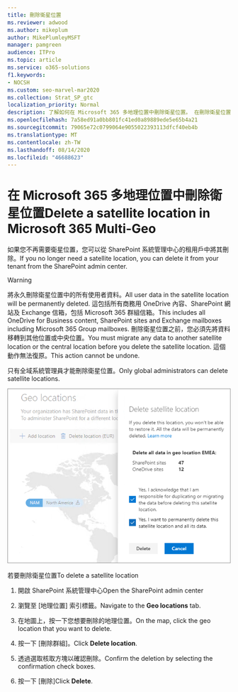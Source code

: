 ```yaml
---
title: 刪除衛星位置
ms.reviewer: adwood
ms.author: mikeplum
author: MikePlumleyMSFT
manager: pamgreen
audience: ITPro
ms.topic: article
ms.service: o365-solutions
f1.keywords:
- NOCSH
ms.custom: seo-marvel-mar2020
ms.collection: Strat_SP_gtc
localization_priority: Normal
description: 了解如何在 Microsoft 365 多地理位置中刪除衛星位置。 在刪除衛星位置時，也會永久刪除所有使用者資料。
ms.openlocfilehash: 7a58ed91a0bb801fc41ed0a89889ede5e65b4a21
ms.sourcegitcommit: 79065e72c0799064e9055022393113dfcf40eb4b
ms.translationtype: MT
ms.contentlocale: zh-TW
ms.lasthandoff: 08/14/2020
ms.locfileid: "46688623"
---
```

# <a name="delete-a-satellite-location-in-microsoft-365-multi-geo"></a><span data-ttu-id="55403-104">在 Microsoft 365 多地理位置中刪除衛星位置</span><span class="sxs-lookup"><span data-stu-id="55403-104">Delete a satellite location in Microsoft 365 Multi-Geo</span></span>

<span data-ttu-id="55403-105">如果您不再需要衛星位置，您可以從 SharePoint 系統管理中心的租用戶中將其刪除。</span><span class="sxs-lookup"><span data-stu-id="55403-105">If you no longer need a satellite location, you can delete it from your tenant from the SharePoint admin center.</span></span>

> [!WARNING]
> <span data-ttu-id="55403-106">將永久刪除衛星位置中的所有使用者資料。</span><span class="sxs-lookup"><span data-stu-id="55403-106">All user data in the satellite location will be permanently deleted.</span></span> <span data-ttu-id="55403-107">這包括所有商務用 OneDrive 內容、SharePoint 網站及 Exchange 信箱，包括 Microsoft 365 群組信箱。</span><span class="sxs-lookup"><span data-stu-id="55403-107">This includes all OneDrive for Business content, SharePoint sites and Exchange mailboxes including Microsoft 365 Group mailboxes.</span></span> <span data-ttu-id="55403-108">刪除衛星位置之前，您必須先將資料移轉到其他位置或中央位置。</span><span class="sxs-lookup"><span data-stu-id="55403-108">You must migrate any data to another satellite location or the central location before you delete the satellite location.</span></span> <span data-ttu-id="55403-109">這個動作無法復原。</span><span class="sxs-lookup"><span data-stu-id="55403-109">This action cannot be undone.</span></span>

<span data-ttu-id="55403-110">只有全域系統管理員才能刪除衛星位置。</span><span class="sxs-lookup"><span data-stu-id="55403-110">Only global administrators can delete satellite locations.</span></span>

![多地理位置系統管理中心的螢幕擷取畫面，顯示刪除地理位置 UI ](../media/multi-geo-delete-satellite-location.png)

<span data-ttu-id="55403-112">若要刪除衛星位置</span><span class="sxs-lookup"><span data-stu-id="55403-112">To delete a satellite location</span></span>

1. <span data-ttu-id="55403-113">開啟 SharePoint 系統管理中心</span><span class="sxs-lookup"><span data-stu-id="55403-113">Open the SharePoint admin center</span></span>

2. <span data-ttu-id="55403-114">瀏覽至 [地理位置] 索引標籤。</span><span class="sxs-lookup"><span data-stu-id="55403-114">Navigate to the **Geo locations** tab.</span></span>

3. <span data-ttu-id="55403-115">在地圖上，按一下您想要刪除的地理位置。</span><span class="sxs-lookup"><span data-stu-id="55403-115">On the map, click the geo location that you want to delete.</span></span>

4. <span data-ttu-id="55403-116">按一下 [刪除群組]。</span><span class="sxs-lookup"><span data-stu-id="55403-116">Click **Delete location**.</span></span>

5. <span data-ttu-id="55403-117">透過選取核取方塊以確認刪除。</span><span class="sxs-lookup"><span data-stu-id="55403-117">Confirm the deletion by selecting the confirmation check boxes.</span></span>

6. <span data-ttu-id="55403-118">按一下 [刪除]</span><span class="sxs-lookup"><span data-stu-id="55403-118">Click **Delete**.</span></span>
